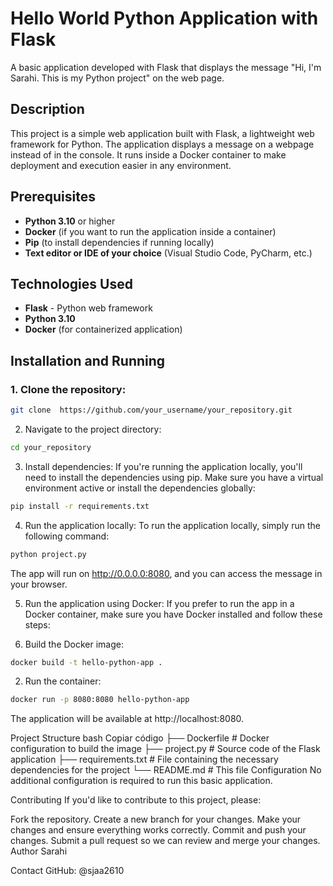 # Hello World Python Application with Flask

A basic application developed with Flask that displays the message "Hi, I'm Sarahi. This is my Python project" on the web page.

## Description

This project is a simple web application built with Flask, a lightweight web framework for Python. The application displays a message on a webpage instead of in the console. It runs inside a Docker container to make deployment and execution easier in any environment.

## Prerequisites

- **Python 3.10** or higher
- **Docker** (if you want to run the application inside a container)
- **Pip** (to install dependencies if running locally)
- **Text editor or IDE of your choice** (Visual Studio Code, PyCharm, etc.)

## Technologies Used

- **Flask** - Python web framework
- **Python 3.10**
- **Docker** (for containerized application)

## Installation and Running

### 1. Clone the repository:
```bash
git clone  https://github.com/your_username/your_repository.git
```

2. Navigate to the project directory:
```bash
cd your_repository
```

3. Install dependencies:
If you're running the application locally, you'll need to install the dependencies using pip. Make sure you have a virtual environment active or install the dependencies globally:

```bash
pip install -r requirements.txt
```

4. Run the application locally:
To run the application locally, simply run the following command:

```bash
python project.py
```
The app will run on http://0.0.0.0:8080, and you can access the message in your browser.

5. Run the application using Docker:
If you prefer to run the app in a Docker container, make sure you have Docker installed and follow these steps:

1. Build the Docker image:
```bash
docker build -t hello-python-app .
```
2. Run the container:
```bash
docker run -p 8080:8080 hello-python-app
```
The application will be available at http://localhost:8080.

Project Structure
bash
Copiar código
├── Dockerfile                 # Docker configuration to build the image
├── project.py                 # Source code of the Flask application
├── requirements.txt           # File containing the necessary dependencies for the project
└── README.md                  # This file
Configuration
No additional configuration is required to run this basic application.

Contributing
If you'd like to contribute to this project, please:

Fork the repository.
Create a new branch for your changes.
Make your changes and ensure everything works correctly.
Commit and push your changes.
Submit a pull request so we can review and merge your changes.
Author
Sarahi

Contact
GitHub: @sjaa2610
